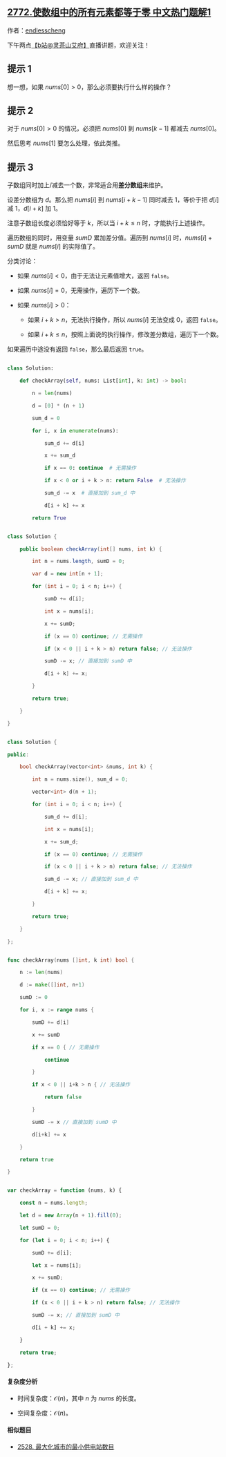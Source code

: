 ## [2772.使数组中的所有元素都等于零 中文热门题解1](https://leetcode.cn/problems/apply-operations-to-make-all-array-elements-equal-to-zero/solutions/100000/chai-fen-shu-zu-pythonjavacgojs-by-endle-8qrt)

作者：[endlesscheng](https://leetcode.cn/u/endlesscheng)

下午两点[【b站@灵茶山艾府】](https://space.bilibili.com/206214)直播讲题，欢迎关注！

## 提示 1

想一想，如果 $\textit{nums}[0]>0$，那么必须要执行什么样的操作？

## 提示 2

对于 $\textit{nums}[0]>0$ 的情况，必须把 $\textit{nums}[0]$ 到 $\textit{nums}[k-1]$ 都减去 $\textit{nums}[0]$。

然后思考 $\textit{nums}[1]$ 要怎么处理，依此类推。

## 提示 3

子数组同时加上/减去一个数，非常适合用**差分数组**来维护。

设差分数组为 $d$。那么把 $\textit{nums}[i]$ 到 $\textit{nums}[i+k-1]$ 同时减去 $1$，等价于把 $d[i]$ 减 $1$，$d[i+k]$ 加 $1$。

注意子数组长度必须恰好等于 $k$，所以当 $i+k\le n$ 时，才能执行上述操作。

遍历数组的同时，用变量 $\textit{sumD}$ 累加差分值。遍历到 $\textit{nums}[i]$ 时，$\textit{nums}[i]+\textit{sumD}$ 就是 $\textit{nums}[i]$ 的实际值了。

分类讨论：

- 如果 $\textit{nums}[i]<0$，由于无法让元素值增大，返回 `false`。
- 如果 $\textit{nums}[i]=0$，无需操作，遍历下一个数。
- 如果 $\textit{nums}[i]>0$：
  - 如果 $i+k> n$，无法执行操作，所以 $\textit{nums}[i]$ 无法变成 $0$，返回 `false`。
  - 如果 $i+k\le n$，按照上面说的执行操作，修改差分数组，遍历下一个数。

如果遍历中途没有返回 `false`，那么最后返回 `true`。

```py [sol-Python3]
class Solution:
    def checkArray(self, nums: List[int], k: int) -> bool:
        n = len(nums)
        d = [0] * (n + 1)
        sum_d = 0
        for i, x in enumerate(nums):
            sum_d += d[i]
            x += sum_d
            if x == 0: continue  # 无需操作
            if x < 0 or i + k > n: return False  # 无法操作
            sum_d -= x  # 直接加到 sum_d 中
            d[i + k] += x
        return True
```

```java [sol-Java]
class Solution {
    public boolean checkArray(int[] nums, int k) {
        int n = nums.length, sumD = 0;
        var d = new int[n + 1];
        for (int i = 0; i < n; i++) {
            sumD += d[i];
            int x = nums[i];
            x += sumD;
            if (x == 0) continue; // 无需操作
            if (x < 0 || i + k > n) return false; // 无法操作
            sumD -= x; // 直接加到 sumD 中
            d[i + k] += x;
        }
        return true;
    }
}
```

```cpp [sol-C++]
class Solution {
public:
    bool checkArray(vector<int> &nums, int k) {
        int n = nums.size(), sum_d = 0;
        vector<int> d(n + 1);
        for (int i = 0; i < n; i++) {
            sum_d += d[i];
            int x = nums[i];
            x += sum_d;
            if (x == 0) continue; // 无需操作
            if (x < 0 || i + k > n) return false; // 无法操作
            sum_d -= x; // 直接加到 sum_d 中
            d[i + k] += x;
        }
        return true;
    }
};
```

```go [sol-Go]
func checkArray(nums []int, k int) bool {
	n := len(nums)
	d := make([]int, n+1)
	sumD := 0
	for i, x := range nums {
		sumD += d[i]
		x += sumD
		if x == 0 { // 无需操作
			continue
		}
		if x < 0 || i+k > n { // 无法操作
			return false
		}
		sumD -= x // 直接加到 sumD 中
		d[i+k] += x
	}
	return true
}
```

```js [sol-JavaScript]
var checkArray = function (nums, k) {
    const n = nums.length;
    let d = new Array(n + 1).fill(0);
    let sumD = 0;
    for (let i = 0; i < n; i++) {
        sumD += d[i];
        let x = nums[i];
        x += sumD;
        if (x == 0) continue; // 无需操作
        if (x < 0 || i + k > n) return false; // 无法操作
        sumD -= x; // 直接加到 sumD 中
        d[i + k] += x;
    }
    return true;
};
```

#### 复杂度分析

- 时间复杂度：$\mathcal{O}(n)$，其中 $n$ 为 $\textit{nums}$ 的长度。
- 空间复杂度：$\mathcal{O}(n)$。

#### 相似题目

- [2528. 最大化城市的最小供电站数目](https://leetcode.cn/problems/maximize-the-minimum-powered-city/)
